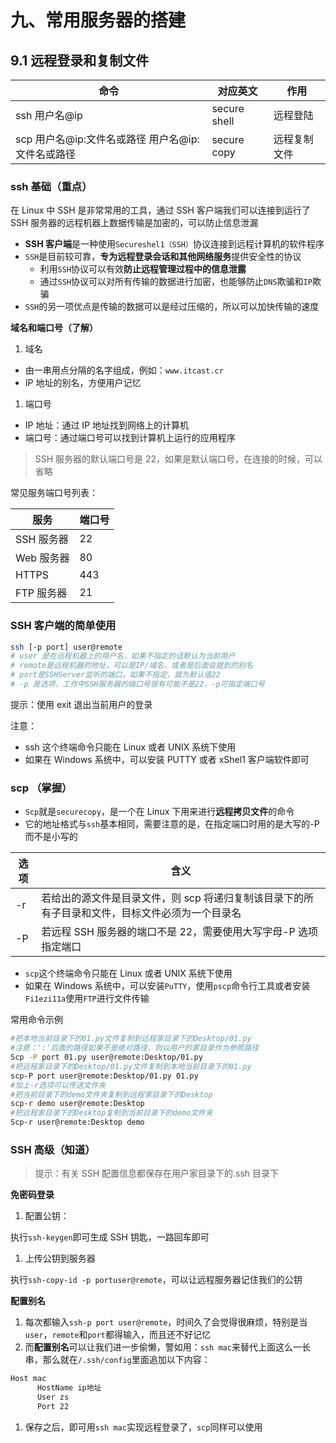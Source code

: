 # 九、常用服务器的搭建

## 9.1 远程登录和复制文件

| 命令                                              | 对应英文     | 作用         |
| ------------------------------------------------- | ------------ | ------------ |
| ssh 用户名@ip                                     | secure shell | 远程登陆     |
| scp 用户名@ip:文件名或路径 用户名@ip:文件名或路径 | secure copy  | 远程复制文件 |

### ssh 基础（重点）

在 Linux 中 SSH 是非常常用的工具，通过 SSH 客户端我们可以连接到运行了 SSH 服务器的远程机器上数据传输是加密的，可以防止信息泄漏

- **SSH 客户端**是一种使用`Secureshel1（SSH）`协议连接到远程计算机的软件程序
- `SSH`是目前较可靠，**专为远程登录会话和其他网络服务**提供安全性的协议
  - 利用`SSH`协议可以有效**防止远程管理过程中的信息泄露**
  - 通过`SSH`协议可以对所有传输的数据进行加密，也能够防止`DNS`欺骗和`IP`欺骗
- `SSH`的另一项优点是传输的数据可以是经过压缩的，所以可以加快传输的速度

**域名和端口号（了解）**

1. 域名

- 由一串用点分隔的名字组成，例如：`www.itcast.cr`
- IP 地址的别名，方便用户记忆

1. 端口号

- IP 地址：通过 IP 地址找到网络上的计算机
- 端口号：通过端口号可以找到计算机上运行的应用程序

> SSH 服务器的默认端口号是 22，如果是默认端口号，在连接的时候，可以省略

常见服务端口号列表：

| 服务       | 端口号 |
| ---------- | ------ |
| SSH 服务器 | 22     |
| Web 服务器 | 80     |
| HTTPS      | 443    |
| FTP 服务器 | 21     |

### SSH 客户端的简单使用

```bash
ssh [-p port] user@remote
# user 是在远程机器上的用户名，如果不指定的话默认为当前用户
# remote是远程机器的地址，可以是IP/域名，或者是后面会提到的别名
# port是SSHServer监听的端口，如果不指定，就为默认值22
# -p 是选项，工作中SSH服务器的端口号很有可能不是22，-p可指定端口号

```

提示：使用 exit 退出当前用户的登录

注意：

- ssh 这个终端命令只能在 Linux 或者 UNIX 系统下使用
- 如果在 Windows 系统中，可以安装 PUTTY 或者 xShel1 客户端软件即可

### scp （掌握）

- `Scp`就是`securecopy`，是一个在 Linux 下用来进行**远程拷贝文件**的命令
- 它的地址格式与`ssh`基本相同，需要注意的是，在指定端口时用的是大写的-P 而不是小写的

| 选项 | 含义                                                         |
| ---- | ------------------------------------------------------------ |
| -r   | 若给出的源文件是目录文件，则 scp 将递归复制该目录下的所有子目录和文件，目标文件必须为一个目录名 |
| -P   | 若远程 SSH 服务器的端口不是 22，需要使用大写字母-P 选项指定端口 |

- `scp`这个终端命令只能在 Linux 或者 UNIX 系统下使用
- 如果在 Windows 系统中，可以安装`PuTTY`，使用`pscp`命令行工具或者安装`Fi1ezi11a`使用`FTP`进行文件传输

常用命令示例

```bash
#把本地当前目录下的01.py文件复制到远程家目录下的Desktop/01.py
#注意：':'后面的路径如果不是绝对路径，则以用户的家目录作为参照路径
Scp -P port 01.py user@remote:Desktop/01.py
#把远程家目录下的Desktop/01.py文件复制到本地当前目录下的01.py
scp-P port user@remote:Desktop/01.py 01.py
#加上-r选项可以传送文件夹
#把当前目录下的demo文件夹复制到远程家目录下的Desktop
scp-r demo user@remote:Desktop
#把远程家目录下的Desktop复制到当前目录下的demo文件夹
Scp-r user@remote:Desktop demo

```

### SSH 高级（知道）

> 提示：有关 SSH 配置信息都保存在用户家目录下的.ssh 目录下

**免密码登录**

1. 配置公钥：

执行`ssh-keygen`即可生成 SSH 钥匙，一路回车即可

1. 上传公钥到服务器

执行`ssh-copy-id -p portuser@remote`，可以让远程服务器记住我们的公钥

**配置别名**

1. 每次都输入`ssh-p port user@remote`，时间久了会觉得很麻烦，特别是当`user`，`remote`和`port`都得输入，而且还不好记忆
2. 而**配置别名**可以让我们进一步偷懒，警如用：`ssh mac`来替代上面这么一长串，那么就在`/.ssh/config`里面追加以下内容：

```bash
Host mac
      HostName ip地址
      User zs
      Port 22

```

1. 保存之后，即可用`ssh mac`实现远程登录了，`scp`同样可以使用



